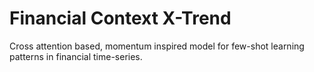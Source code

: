 # Financial Context X-Trend

Cross attention based, momentum inspired model for few-shot learning patterns in financial time-series.
